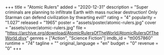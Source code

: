 +++
title = "Atomic Rulers"
added = "2020-12-31"
description = "Super criminals are planning to infiltrate Earth with mass nuclear destruction! Only Starman can defend civilization by thwarting evil!"
rating = "4"
popularity = "1.027"
released = "1965"
poster = "assets/poster/atomic-rulers.jpg"
cover = "assets/cover/atomic-rulers.jpg"
file = "https://archive.org/download/AtomicRulersOfTheWorld/AtomicRulersOfTheWorld.divx"
genres = ["Action", "Science Fiction"]
imdb_id = "tt0057860"
runtime = "74"
tagline = ""
original_language = "en"
budget = "0"
revenue = "0"
+++